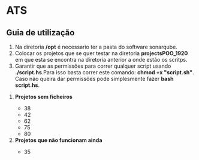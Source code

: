 # ATS


<h2>Guia de utilização</h2>

 <ol>
        <li>Na diretoria <b>/opt</b> é necessario ter a pasta do software sonarqube.</li>
        <li>Colocar os projetos que se quer testar na diretoria <b>projectsPOO_1920</b> em que esta se encontra na diretoria anterior a onde estão os scritps.</li>
        <li>Garantir que as permissões para correr qualquer script usando <b>./script.hs</b>.Para isso basta correr este comando: <b>chmod +x "script.sh"</b>. Caso não queira dar permissões pode simplesmente fazer <b>bash script.hs</b>.</li>
 
</ol>

<ol>
	<li> <b>Projetos sem ficheiros</b> </li> 
	<ul>
	 	<li>38</li>
		<li>42</li>
		<li>62</li>
		<li>75</li>
		<li>80</li>
	</ul>
	
<li> <b>Projetos que não funcionam ainda</b></li>
	<ul>
		<li>35</li>
	</ul>
</ol> 
